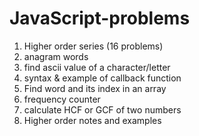 # JavaScript-problems

1. Higher order series (16 problems)
2. anagram words
3. find ascii value of a character/letter
4. syntax & example of callback function
5. Find word and its index in an array
6. frequency counter
7. calculate HCF or GCF of two numbers
8. Higher order notes and examples
